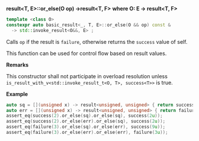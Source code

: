 **result&lt;T, E&gt;::or_else(O op) ->result&lt;T, F&gt;**
**where O: E -> result&lt;T, F&gt;**

```cpp
template <class O>
constexpr auto basic_result<_, T, E>::or_else(O && op) const &
  -> std::invoke_result<O&&, E> ;
```

Calls `op` if the result is `failure`, otherwise returns the `success` value of self.

This function can be used for control flow based on result values.

**Remarks**

This constructor shall not participate in overload resolution unless `is_result_with_v<std::invoke_result_t<O, T>, success<T>>` is true.

**Example**

```cpp
auto sq = [](unsigned x) -> result<unsigned, unsigned> { return success(x * x); };
auto err = [](unsigned x) -> result<unsigned, unsigned> { return failure(x); };
assert_eq(success(2).or_else(sq).or_else(sq), success(2u));
assert_eq(success(2).or_else(err).or_else(sq), success(2u));
assert_eq(failure(3).or_else(sq).or_else(err), success(9u));
assert_eq(failure(3).or_else(err).or_else(err), failure(3u));
```
